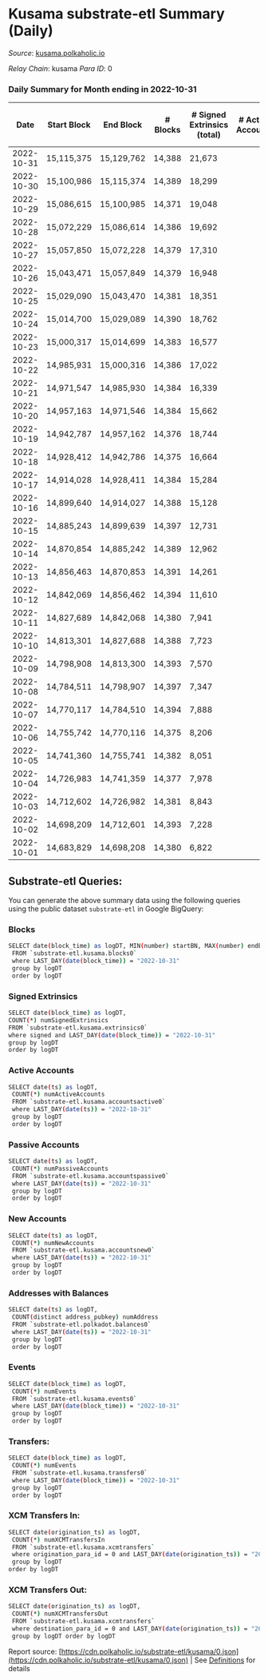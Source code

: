 # Kusama substrate-etl Summary (Daily)

_Source_: [kusama.polkaholic.io](https://kusama.polkaholic.io)

*Relay Chain*: kusama
*Para ID*: 0



### Daily Summary for Month ending in 2022-10-31


| Date | Start Block | End Block | # Blocks | # Signed Extrinsics (total) | # Active Accounts | # Passive | # New | # Addresses with Balances | # Events | # Transfers | # XCM Transfers In | # XCM Transfers Out | Issues | 
| ---- | ----------- | --------- | -------- | --------------------------- | ----------------- | --------- | ----- | ------------------------- | -------- | ----------- | ------------------ | ------------------- | ------ |
| 2022-10-31 | 15,115,375 | 15,129,762 | 14,388 | 21,673 |  |  |  | 272,943 | 893,246 | 53,524 ($28,910,009.83) | 172 ($137,402.44) | 379 ($477,099.13) |  |
| 2022-10-30 | 15,100,986 | 15,115,374 | 14,389 | 18,299 |  |  |  | 271,870 | 818,563 | 1,304 ($2,351,424.53) | 118 ($151,356.45) | 111 ($256,697.73) |  |
| 2022-10-29 | 15,086,615 | 15,100,985 | 14,371 | 19,048 |  |  |  |  | 833,643 | 1,627 ($1,027,262.09) | 103 ($63,916.34) | 96 ($278,683.83) |  |
| 2022-10-28 | 15,072,229 | 15,086,614 | 14,386 | 19,692 |  |  |  | 271,703 | 806,087 | 1,069 ($2,331,571.88) | 72 ($65,972.74) | 100 ($384,087.20) |  |
| 2022-10-27 | 15,057,850 | 15,072,228 | 14,379 | 17,310 |  |  |  |  | 799,048 | 1,101 ($1,462,072.21) | 96 ($125,395.79) | 105 ($110,522.47) |  |
| 2022-10-26 | 15,043,471 | 15,057,849 | 14,379 | 16,948 |  |  |  | 271,571 | 792,322 | 1,539 ($4,998,343.83) | 114 ($174,001.70) | 148 ($192,735.69) |  |
| 2022-10-25 | 15,029,090 | 15,043,470 | 14,381 | 18,351 |  |  |  |  | 809,877 | 1,887 ($10,592,810.80) | 103 ($154,438.61) | 109 ($64,471.59) |  |
| 2022-10-24 | 15,014,700 | 15,029,089 | 14,390 | 18,762 |  |  |  | 271,456 | 834,186 | 2,552 ($15,781,305.97) | 93 ($74,490.96) | 135 ($471,659.96) |  |
| 2022-10-23 | 15,000,317 | 15,014,699 | 14,383 | 16,577 |  |  |  |  | 798,102 | 1,193 ($862,464.67) | 89 ($642,882.85) | 121 ($53,485.70) |  |
| 2022-10-22 | 14,985,931 | 15,000,316 | 14,386 | 17,022 |  |  |  | 271,185 | 786,547 | 1,240 ($1,877,395.49) | 115 ($85,199.36) | 133 ($97,480.64) |  |
| 2022-10-21 | 14,971,547 | 14,985,930 | 14,384 | 16,339 |  |  |  |  | 790,346 | 1,379 ($2,305,319.67) | 108 ($108,879.16) | 139 ($92,036.38) |  |
| 2022-10-20 | 14,957,163 | 14,971,546 | 14,384 | 15,662 |  |  |  |  | 786,985 | 1,408 ($8,971,432.35) | 145 ($77,427.24) | 182 ($162,565.65) |  |
| 2022-10-19 | 14,942,787 | 14,957,162 | 14,376 | 18,744 |  |  |  | 270,933 | 808,319 | 3,776 ($2,603,046.48) | 175 ($188,163.11) | 167 ($111,508.14) |  |
| 2022-10-18 | 14,928,412 | 14,942,786 | 14,375 | 16,664 |  |  |  |  | 804,839 | 3,172 ($2,505,131.76) | 135 ($103,003.15) | 177 ($179,975.31) |  |
| 2022-10-17 | 14,914,028 | 14,928,411 | 14,384 | 15,284 |  |  |  | 270,739 | 810,116 | 1,335 ($7,464,312.46) | 183 ($162,853.49) | 214 ($205,684.77) |  |
| 2022-10-16 | 14,899,640 | 14,914,027 | 14,388 | 15,128 |  |  |  | 270,602 | 790,643 | 1,529 ($1,999,339.84) | 183 ($116,001.68) | 242 ($199,474.04) |  |
| 2022-10-15 | 14,885,243 | 14,899,639 | 14,397 | 12,731 |  |  |  | 270,512 | 768,375 | 1,134 ($6,326,976.03) | 186 ($102,188.90) | 298 ($196,912.63) |  |
| 2022-10-14 | 14,870,854 | 14,885,242 | 14,389 | 12,962 |  |  |  |  | 774,208 | 1,125 ($1,244,439.88) | 163 ($166,684.21) | 233 ($157,189.21) |  |
| 2022-10-13 | 14,856,463 | 14,870,853 | 14,391 | 14,261 |  |  |  | 270,365 | 799,526 | 1,423 ($5,073,126.92) | 209 ($259,947.13) | 270 ($267,075.26) |  |
| 2022-10-12 | 14,842,069 | 14,856,462 | 14,394 | 11,610 |  |  |  | 270,280 | 774,376 | 1,037 ($950,446.32) | 83 ($85,392.56) | 151 ($102,715.03) |  |
| 2022-10-11 | 14,827,689 | 14,842,068 | 14,380 | 7,941 |  |  |  | 270,194 | 738,476 | 1,155 ($1,420,075.04) | 67 ($69,570.14) | 83 ($139,537.72) |  |
| 2022-10-10 | 14,813,301 | 14,827,688 | 14,388 | 7,723 |  |  |  | 270,110 | 753,769 | 1,113 ($6,441,378.89) | 223 ($909,731.41) | 148 ($905,719.86) |  |
| 2022-10-09 | 14,798,908 | 14,813,300 | 14,393 | 7,570 |  |  |  | 270,004 | 742,322 | 847 ($508,714.31) | 67 ($28,492.75) | 66 ($12,972.18) |  |
| 2022-10-08 | 14,784,511 | 14,798,907 | 14,397 | 7,347 |  |  |  | 269,903 | 725,069 | 1,127 ($1,115,963.46) | 87 ($74,261.27) | 98 ($86,470.26) |  |
| 2022-10-07 | 14,770,117 | 14,784,510 | 14,394 | 7,888 |  |  |  | 269,785 | 747,926 | 1,232 ($1,297,179.13) | 92 ($81,170.85) | 79 ($88,560.00) |  |
| 2022-10-06 | 14,755,742 | 14,770,116 | 14,375 | 8,206 |  |  |  | 269,684 | 736,757 | 1,375 ($4,170,576.45) | 94 ($136,057.68) | 98 ($527,780.58) |  |
| 2022-10-05 | 14,741,360 | 14,755,741 | 14,382 | 8,051 |  |  |  | 269,497 | 734,417 | 1,234 ($844,614.03) | 107 ($219,763.80) | 86 ($141,676.31) |  |
| 2022-10-04 | 14,726,983 | 14,741,359 | 14,377 | 7,978 |  |  |  |  | 735,553 | 1,263 ($2,211,519.66) | 176 ($354,634.41) | 186 ($330,321.25) |  |
| 2022-10-03 | 14,712,602 | 14,726,982 | 14,381 | 8,843 |  |  |  |  | 755,320 | 1,149 ($1,674,988.72) | 122 ($86,653.58) | 72 ($152,271.75) |  |
| 2022-10-02 | 14,698,209 | 14,712,601 | 14,393 | 7,228 |  |  |  |  | 732,073 | 991 ($1,379,172.03) | 85 ($89,810.06) | 96 ($75,154.07) |  |
| 2022-10-01 | 14,683,829 | 14,698,208 | 14,380 | 6,822 |  |  |  |  | 717,831 | 940 ($688,479.06) | 54 ($152,555.34) | 42 ($150,924.11) |  |

## Substrate-etl Queries:
You can generate the above summary data using the following queries using the public dataset `substrate-etl` in Google BigQuery:

### Blocks
```bash
SELECT date(block_time) as logDT, MIN(number) startBN, MAX(number) endBN, COUNT(*) numBlocks 
 FROM `substrate-etl.kusama.blocks0`  
 where LAST_DAY(date(block_time)) = "2022-10-31" 
 group by logDT 
 order by logDT
```

### Signed Extrinsics
```bash
SELECT date(block_time) as logDT, 
COUNT(*) numSignedExtrinsics 
FROM `substrate-etl.kusama.extrinsics0`  
where signed and LAST_DAY(date(block_time)) = "2022-10-31" 
group by logDT 
order by logDT
```

### Active Accounts
```bash
SELECT date(ts) as logDT, 
 COUNT(*) numActiveAccounts 
 FROM `substrate-etl.kusama.accountsactive0` 
 where LAST_DAY(date(ts)) = "2022-10-31" 
 group by logDT 
 order by logDT
```

### Passive Accounts
```bash
SELECT date(ts) as logDT, 
 COUNT(*) numPassiveAccounts 
 FROM `substrate-etl.kusama.accountspassive0` 
 where LAST_DAY(date(ts)) = "2022-10-31" 
 group by logDT 
 order by logDT
```

### New Accounts
```bash
SELECT date(ts) as logDT, 
 COUNT(*) numNewAccounts 
 FROM `substrate-etl.kusama.accountsnew0` 
 where LAST_DAY(date(ts)) = "2022-10-31" 
 group by logDT
 order by logDT
```

### Addresses with Balances
```bash
SELECT date(ts) as logDT,
 COUNT(distinct address_pubkey) numAddress 
 FROM `substrate-etl.polkadot.balances0` 
 where LAST_DAY(date(ts)) = "2022-10-31" 
 group by logDT 
 order by logDT
```

### Events
```bash
SELECT date(block_time) as logDT, 
 COUNT(*) numEvents 
 FROM `substrate-etl.kusama.events0` 
 where LAST_DAY(date(block_time)) = "2022-10-31" 
 group by logDT 
 order by logDT
```

### Transfers:
```bash
SELECT date(block_time) as logDT, 
 COUNT(*) numEvents 
 FROM `substrate-etl.kusama.transfers0` 
 where LAST_DAY(date(block_time)) = "2022-10-31" 
 group by logDT 
 order by logDT
```

### XCM Transfers In:
```bash
SELECT date(origination_ts) as logDT, 
 COUNT(*) numXCMTransfersIn 
 FROM `substrate-etl.kusama.xcmtransfers` 
 where origination_para_id = 0 and LAST_DAY(date(origination_ts)) = "2022-10-31" 
 group by logDT 
order by logDT
```

### XCM Transfers Out:
```bash
SELECT date(origination_ts) as logDT, 
 COUNT(*) numXCMTransfersOut 
 FROM `substrate-etl.kusama.xcmtransfers` 
 where destination_para_id = 0 and LAST_DAY(date(origination_ts)) = "2022-10-31" 
 group by logDT order by logDT
```


Report source: [https://cdn.polkaholic.io/substrate-etl/kusama/0.json](https://cdn.polkaholic.io/substrate-etl/kusama/0.json) | See [Definitions](/DEFINITIONS.md) for details
